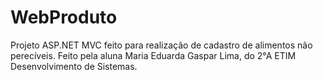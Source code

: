 # WebProduto

Projeto ASP.NET MVC feito para realização de cadastro de alimentos não perecíveis. 
Feito pela aluna Maria Eduarda Gaspar Lima, do 2°A ETIM Desenvolvimento de Sistemas.
